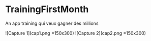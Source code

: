 # TrainingFirstMonth
An app training qui veux gagner des millions

![Capture 1](cap1.png =150x300) 
![Capture 2](cap2.png =150x300)

